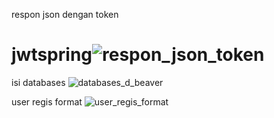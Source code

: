 respon json dengan token 
# jwtspring![respon_json_token](https://user-images.githubusercontent.com/44188650/209139430-a10cdf6c-9242-4620-958c-1244033fb7d6.jpg)

isi databases
![databases_d_beaver](https://user-images.githubusercontent.com/44188650/209139588-256c8fc5-3381-4ba7-a474-e59df938548d.jpg)

user regis format 
![user_regis_format](https://user-images.githubusercontent.com/44188650/209140413-2ded4dfe-f8f3-495b-a908-4a98d42b5ecb.jpg)
